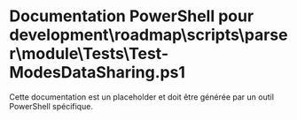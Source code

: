 # Documentation PowerShell pour development\roadmap\scripts\parser\module\Tests\Test-ModesDataSharing.ps1

Cette documentation est un placeholder et doit être générée par un outil PowerShell spécifique.
